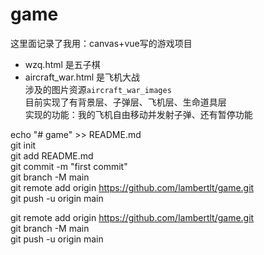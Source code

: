 # game

这里面记录了我用：canvas+vue写的游戏项目

- wzq.html 是五子棋
- aircraft_war.html 是飞机大战  
  涉及的图片资源`aircraft_war_images`  
  目前实现了有背景层、子弹层、飞机层、生命道具层  
  实现的功能：我的飞机自由移动并发射子弹、还有暂停功能


echo "# game" >> README.md  
git init  
git add README.md  
git commit -m "first commit"  
git branch -M main  
git remote add origin https://github.com/lambertlt/game.git  
git push -u origin main  

git remote add origin https://github.com/lambertlt/game.git  
git branch -M main  
git push -u origin main  
